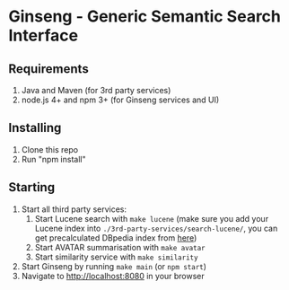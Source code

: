 # Ginseng - Generic Semantic Search Interface

## Requirements

1. Java and Maven (for 3rd party services)
2. node.js 4+ and npm 3+ (for Ginseng services and UI)

## Installing

1. Clone this repo
2. Run "npm install"

## Starting

1. Start all third party services:
    1. Start Lucene search with `make lucene` (make sure you add your Lucene index into `./3rd-party-services/search-lucene/`, you can get precalculated DBpedia index from [here](https://drive.google.com/open?id=0B4Wn5v0XvEJWcmZpNkFHNDBfcjg))
    2. Start AVATAR summarisation with `make avatar`
    3. Start similarity service with `make similarity`
2. Start Ginseng by running `make main` (or `npm start`)
3. Navigate to [http://localhost:8080](http://localhost:8080) in your browser
